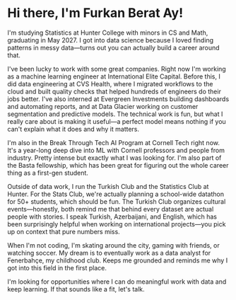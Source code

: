 # Hi there, I'm Furkan Berat Ay! 

I'm studying Statistics at Hunter College with minors in CS and Math, graduating in May 2027. I got into data science because I loved finding patterns in messy data—turns out you can actually build a career around that.

I've been lucky to work with some great companies. Right now I'm working as a machine learning engineer at International Elite Capital. Before this, I did data engineering at CVS Health, where I migrated workflows to the cloud and built quality checks that helped hundreds of engineers do their jobs better. I've also interned at Evergreen Investments building dashboards and automating reports, and at Data Glacier working on customer segmentation and predictive models. The technical work is fun, but what I really care about is making it useful—a perfect model means nothing if you can't explain what it does and why it matters.

I'm also in the Break Through Tech AI Program at Cornell Tech right now. It's a year-long deep dive into ML with Cornell professors and people from industry. Pretty intense but exactly what I was looking for. I'm also part of the Basta fellowship, which has been great for figuring out the whole career thing as a first-gen student.

Outside of data work, I run the Turkish Club and the Statistics Club at Hunter. For the Stats Club, we're actually planning a school-wide datathon for 50+ students, which should be fun. The Turkish Club organizes cultural events—honestly, both remind me that behind every dataset are actual people with stories. I speak Turkish, Azerbaijani, and English, which has been surprisingly helpful when working on international projects—you pick up on context that pure numbers miss.

When I'm not coding, I'm skating around the city, gaming with friends, or watching soccer. My dream is to eventually work as a data analyst for Fenerbahçe, my childhood club. Keeps me grounded and reminds me why I got into this field in the first place.

I'm looking for opportunities where I can do meaningful work with data and keep learning. If that sounds like a fit, let's talk.
